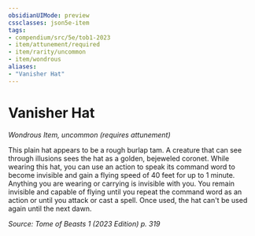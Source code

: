 ```yaml
---
obsidianUIMode: preview
cssclasses: json5e-item
tags:
- compendium/src/5e/tob1-2023
- item/attunement/required
- item/rarity/uncommon
- item/wondrous
aliases: 
- "Vanisher Hat"
---
```

# Vanisher Hat
*Wondrous Item, uncommon (requires attunement)*  


This plain hat appears to be a rough burlap tam. A creature that can see through illusions sees the hat as a golden, bejeweled coronet. While wearing this hat, you can use an action to speak its command word to become invisible and gain a flying speed of 40 feet for up to 1 minute. Anything you are wearing or carrying is invisible with you. You remain invisible and capable of flying until you repeat the command word as an action or until you attack or cast a spell. Once used, the hat can't be used again until the next dawn.

*Source: Tome of Beasts 1 (2023 Edition) p. 319*